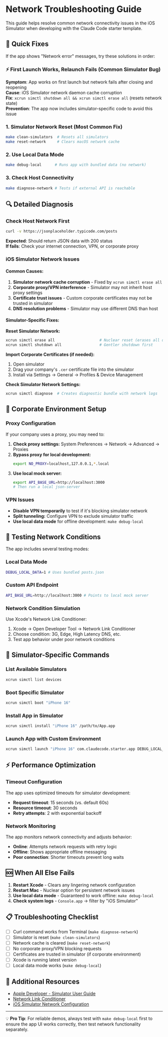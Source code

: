 # Network Troubleshooting Guide

This guide helps resolve common network connectivity issues in the iOS Simulator when developing with the Claude Code starter template.

## 🚨 Quick Fixes

If the app shows "Network error" messages, try these solutions in order:

### ⚡ First Launch Works, Relaunch Fails (Common Simulator Bug)
**Symptom**: App works on first launch but network fails after closing and reopening  
**Cause**: iOS Simulator network daemon cache corruption  
**Fix**: `xcrun simctl shutdown all && xcrun simctl erase all` (resets network state)  
**Prevention**: The app now includes simulator-specific code to avoid this issue

### 1. Simulator Network Reset (Most Common Fix)
```bash
make clean-simulators  # Resets all simulators
make reset-network     # Clears macOS network cache
```

### 2. Use Local Data Mode
```bash
make debug-local      # Runs app with bundled data (no network)
```

### 3. Check Host Connectivity
```bash
make diagnose-network # Tests if external API is reachable
```

## 🔍 Detailed Diagnosis

### Check Host Network First
```bash
curl -v https://jsonplaceholder.typicode.com/posts
```

**Expected**: Should return JSON data with 200 status  
**If fails**: Check your internet connection, VPN, or corporate proxy

### iOS Simulator Network Issues

#### Common Causes:
1. **Simulator network cache corruption** - Fixed by `xcrun simctl erase all`
2. **Corporate proxy/VPN interference** - Simulator may not inherit host proxy settings
3. **Certificate trust issues** - Custom corporate certificates may not be trusted in simulator
4. **DNS resolution problems** - Simulator may use different DNS than host

#### Simulator-Specific Fixes:

**Reset Simulator Network:**
```bash
xcrun simctl erase all                    # Nuclear reset (erases all data)
xcrun simctl shutdown all                 # Gentler shutdown first
```

**Import Corporate Certificates (if needed):**
1. Open simulator
2. Drag your company's `.cer` certificate file into the simulator
3. Install via Settings → General → Profiles & Device Management

**Check Simulator Network Settings:**
```bash
xcrun simctl diagnose  # Creates diagnostic bundle with network logs
```

## 🏢 Corporate Environment Setup

### Proxy Configuration
If your company uses a proxy, you may need to:

1. **Check proxy settings:** System Preferences → Network → Advanced → Proxies
2. **Bypass proxy for local development:**
   ```bash
   export NO_PROXY=localhost,127.0.0.1,*.local
   ```
3. **Use local mock server:**
   ```bash
   export API_BASE_URL=http://localhost:3000
   # Then run a local json-server
   ```

### VPN Issues
- **Disable VPN temporarily** to test if it's blocking simulator network
- **Split tunneling:** Configure VPN to exclude simulator traffic
- **Use local data mode** for offline development: `make debug-local`

## 🧪 Testing Network Conditions

The app includes several testing modes:

### Local Data Mode
```bash
DEBUG_LOCAL_DATA=1 # Uses bundled posts.json
```

### Custom API Endpoint
```bash
API_BASE_URL=http://localhost:3000 # Points to local mock server
```

### Network Condition Simulation
Use Xcode's Network Link Conditioner:
1. Xcode → Open Developer Tool → Network Link Conditioner
2. Choose condition: 3G, Edge, High Latency DNS, etc.
3. Test app behavior under poor network conditions

## 📱 Simulator-Specific Commands

### List Available Simulators
```bash
xcrun simctl list devices
```

### Boot Specific Simulator
```bash
xcrun simctl boot "iPhone 16"
```

### Install App in Simulator
```bash
xcrun simctl install "iPhone 16" /path/to/App.app
```

### Launch App with Custom Environment
```bash
xcrun simctl launch "iPhone 16" com.claudecode.starter.app DEBUG_LOCAL_DATA 1
```

## ⚡ Performance Optimization

### Timeout Configuration
The app uses optimized timeouts for simulator development:
- **Request timeout**: 15 seconds (vs. default 60s)
- **Resource timeout**: 30 seconds
- **Retry attempts**: 2 with exponential backoff

### Network Monitoring
The app monitors network connectivity and adjusts behavior:
- **Online**: Attempts network requests with retry logic
- **Offline**: Shows appropriate offline messaging
- **Poor connection**: Shorter timeouts prevent long waits

## 🆘 When All Else Fails

1. **Restart Xcode** - Clears any lingering network configuration
2. **Restart Mac** - Nuclear option for persistent network issues
3. **Use local data mode** - Guaranteed to work offline: `make debug-local`
4. **Check system logs** - `Console.app` → filter by "iOS Simulator"

## 📋 Troubleshooting Checklist

- [ ] Curl command works from Terminal (`make diagnose-network`)
- [ ] Simulator is reset (`make clean-simulators`)
- [ ] Network cache is cleared (`make reset-network`)
- [ ] No corporate proxy/VPN blocking requests
- [ ] Certificates are trusted in simulator (if corporate environment)
- [ ] Xcode is running latest version
- [ ] Local data mode works (`make debug-local`)

## 🔗 Additional Resources

- [Apple Developer - Simulator User Guide](https://developer.apple.com/documentation/xcode/simulator-user-guide)
- [Network Link Conditioner](https://developer.apple.com/documentation/xcode/network-link-conditioner)
- [iOS Simulator Network Configuration](https://developer.apple.com/forums/tags/ios-simulator)

---

💡 **Pro Tip**: For reliable demos, always test with `make debug-local` first to ensure the app UI works correctly, then test network functionality separately.